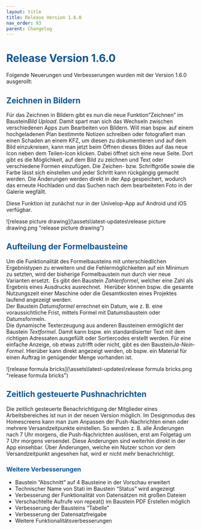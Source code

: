 ```yaml
---
layout: title
title: Release Version 1.6.0
nav_order: 93
parent: Changelog
---
```


# <span style="color:#0b5394">**Release Version 1.6.0**</span>

Folgende Neuerungen und Verbesserungen wurden mit der Version 1.6.0 ausgerollt:

## <span style="color:#0b5394">**Zeichnen in Bildern**</span>

Für das Zeichnen in Bildern gibt es nun die neue Funktion“Zeichnen” im Baustein*Bild Upload*. Damit spart man sich das Wechseln zwischen verschiedenen Apps zum Bearbeiten von Bildern. Will man bspw. auf einem hochgeladenen Plan bestimmte Notizen schreiben oder fotografiert man einen Schaden an einem KFZ, um diesen zu dokumentieren und auf dem Bild einzukreisen, kann man jetzt beim Öffnen dieses Bildes auf das neue Icon neben dem Teilen-Icon klicken. Dabei öffnet sich eine neue Seite. Dort gibt es die Möglichkeit, auf dem Bild zu zeichnen und Text oder verschiedene Formen einzufügen. Die Zeichen- bzw. Schriftgröße sowie die Farbe lässt sich einstellen und jeder Schritt kann rückgängig gemacht werden. Die Änderungen werden direkt in der App gespeichert, wodurch das erneute Hochladen und das Suchen nach dem bearbeiteten Foto in der Galerie wegfällt.

Diese Funktion ist zunächst nur in der Univelop-App auf Android und iOS verfügbar.

![release picture drawing](\assets\latest-updates\release picture drawing.png "release picture drawing")

## <span style="color:#0b5394">**Aufteilung der Formelbausteine**</span>

Um die Funktionalität des Formelbausteins mit unterschiedlichen Ergebnistypen zu erweitern und die Fehlermöglichkeiten auf ein Minimum zu setzten, wird der bisherige Formelbaustein nun durch vier neue Varianten ersetzt. 
Es gibt den Baustein _Zahlenformel_, welcher eine Zahl als Ergebnis eines Ausdrucks ausrechnet. 
Hierüber können bspw. die gesamte Nutzungszeit einer Maschine oder die Gesamtkosten eines Projektes laufend angezeigt werden.  
Der Baustein _Datumsformel_ errechnet ein Datum, wie z. B. eine voraussichtliche Frist, mittels Formel mit Datumsbaustein oder Datumsformeln.  
Die dynamische Texterzeugung aus anderen Bausteinen ermöglicht der Baustein _Textformel_. Damit kann bspw. ein standardisierter Text mit dem richtigen Adressaten ausgefüllt oder Sortiercodes erstellt werden.
Für eine einfache Anzeige, ob etwas zutrifft oder nicht, gibt es den Baustein*Ja-Nein-Formel*. Hierüber kann direkt angezeigt werden, ob bspw. ein Material für einen Auftrag in genügender Menge vorhanden ist.

![release formula bricks](\assets\latest-updates\release formula bricks.png "release formula bricks")

## <span style="color:#0b5394">**Zeitlich gesteuerte Pushnachrichten**</span>

Die zeitlich gesteuerte Benachrichtigung der Mitglieder eines Arbeitsbereiches ist nun in der neuen Version möglich. Im Designmodus des Homescreens kann man zum Anpassen der Push-Nachrichten einen oder mehrere Versandzeitpunkte einstellen. So werden z. B. alle Änderungen nach 7 Uhr morgens, die Push-Nachrichten auslösen, erst am Folgetag um 7 Uhr morgens versendet. Diese Änderungen sind weiterhin direkt in der App einsehbar. Über Änderungen, welche ein Nutzer schon vor dem Versandzeitpunkt angesehen hat, wird er nicht mehr benachrichtigt.

### <span style="color:#0b5394">**Weitere Verbesserungen**</span>

-   Baustein “Abschnitt” auf 4 Bausteine in der Vorschau erweitert
-   Technischer Name von Stati im Baustein “Status” wird angezeigt
-   Verbesserung der Funktionalität von Datensätzen mit großen Dateien
-   Verschachtelte Aufrufe von repeat() im Baustein PDF Erstellen möglich
-   Verbesserung der Bausteins “Tabelle”
-   Verbesserung der Datensatzfreigabe
-   Weitere Funktionalitätsverbesserungen
